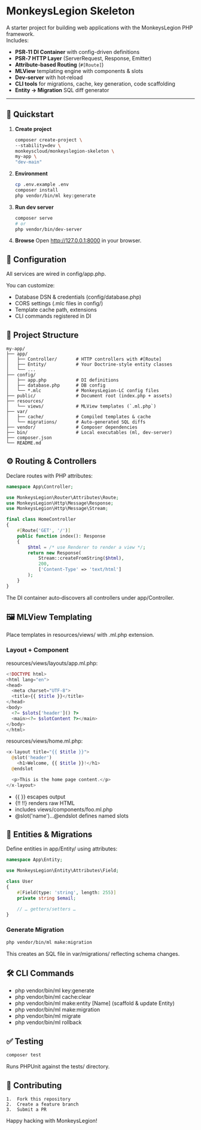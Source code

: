 # MonkeysLegion Skeleton

A starter project for building web applications with the MonkeysLegion PHP framework.  
Includes:

- **PSR‑11 DI Container** with config-driven definitions
- **PSR‑7 HTTP Layer** (ServerRequest, Response, Emitter)
- **Attribute‑based Routing** (`#[Route]`)
- **MLView** templating engine with components & slots
- **Dev‑server** with hot‑reload
- **CLI tools** for migrations, cache, key generation, code scaffolding
- **Entity → Migration** SQL diff generator

---

## 🚀 Quickstart

1. **Create project**
   ```bash
   composer create-project \
   --stability=dev \
   monkeyscloud/monkeyslegion-skeleton \
   my-app \
   "dev-main"
   ```
   
2. **Environment**
   ```bash
   cp .env.example .env
   composer install
   php vendor/bin/ml key:generate
   ```
   
3. **Run dev server**
   ```bash
   composer serve
   # or
   php vendor/bin/dev-server
   ```
   
4. **Browse**
   Open http://127.0.0.1:8000 in your browser.

## 🔧 Configuration

All services are wired in config/app.php.

You can customize:

- Database DSN & credentials (config/database.php)
- CORS settings (.mlc files in config/)
- Template cache path, extensions
- CLI commands registered in DI

## 📁 Project Structure

```aiignore
my-app/
├── app/  
│   ├── Controller/       # HTTP controllers with #[Route]  
│   ├── Entity/           # Your Doctrine‑style entity classes  
│   └── ...  
├── config/  
│   ├── app.php           # DI definitions  
│   ├── database.php      # DB config  
│   └── *.mlc             # MonkeysLegion‑LC config files  
├── public/               # Document root (index.php + assets)  
├── resources/  
│   └── views/            # MLView templates (`.ml.php`)  
├── var/  
│   ├── cache/            # Compiled templates & cache  
│   └── migrations/       # Auto‑generated SQL diffs  
├── vendor/               # Composer dependencies  
├── bin/                  # Local executables (ml, dev-server)  
├── composer.json  
└── README.md
```

## ⚙️ Routing & Controllers
Declare routes with PHP attributes:

```php
namespace App\Controller;

use MonkeysLegion\Router\Attributes\Route;
use MonkeysLegion\Http\Message\Response;
use MonkeysLegion\Http\Message\Stream;

final class HomeController
{
    #[Route('GET', '/')]
    public function index(): Response
    {
        $html = /* use Renderer to render a view */;
        return new Response(
            Stream::createFromString($html),
            200,
            ['Content-Type' => 'text/html']
        );
    }
}
```
The DI container auto‑discovers all controllers under app/Controller.

## 🖼 MLView Templating

Place templates in resources/views/ with .ml.php extension.

### Layout + Component

resources/views/layouts/app.ml.php:

```php
<!DOCTYPE html>
<html lang="en">
<head>
  <meta charset="UTF-8">
  <title>{{ $title }}</title>
</head>
<body>
  <?= $slots['header']() ?>
  <main><?= $slotContent ?></main>
</body>
</html>
```

resources/views/home.ml.php:
```php
<x-layout title="{{ $title }}">
  @slot('header')
    <h1>Welcome, {{ $title }}!</h1>
  @endslot

  <p>This is the home page content.</p>
</x-layout>
```

- {{ }} escapes output
- {!! !!} renders raw HTML
- <x-foo> includes views/components/foo.ml.php
- @slot('name')…@endslot defines named slots

## 💾 Entities & Migrations
Define entities in app/Entity/ using attributes:
```php
namespace App\Entity;

use MonkeysLegion\Entity\Attributes\Field;

class User
{
    #[Field(type: 'string', length: 255)]
    private string $email;

    // … getters/setters …
}
```
### Generate Migration
```bash
php vendor/bin/ml make:migration
```
This creates an SQL file in var/migrations/ reflecting schema changes.

## 🛠 CLI Commands
- php vendor/bin/ml key:generate
- php vendor/bin/ml cache:clear
- php vendor/bin/ml make:entity [Name] (scaffold & update Entity)
- php vendor/bin/ml make:migration
- php vendor/bin/ml migrate
- php vendor/bin/ml rollback

## ✅ Testing
```bash
composer test
```
Runs PHPUnit against the tests/ directory.

## 🤝 Contributing
	1.	Fork this repository
	2.	Create a feature branch
	3.	Submit a PR

Happy hacking with MonkeysLegion!
